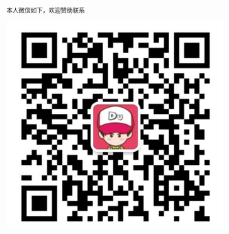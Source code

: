 本人微信如下，欢迎赞助联系

![image](https://github.com/childwanwan/code-generator-public/blob/master/images/author.jpg)